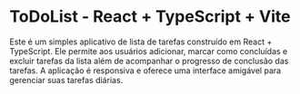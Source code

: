 # ToDoList - React + TypeScript + Vite

Este é um simples aplicativo de lista de tarefas construído em React + TypeScript. Ele permite aos usuários adicionar, marcar como concluídas e excluir tarefas da lista além de acompanhar o progresso de conclusão das tarefas. A aplicação é responsiva e oferece uma interface amigável para gerenciar suas tarefas diárias.


